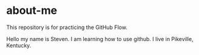 # about-me

This repository is for practicing the GitHub Flow.

Hello my name is Steven. I am learning how to use github.
I live in Pikeville, Kentucky.
